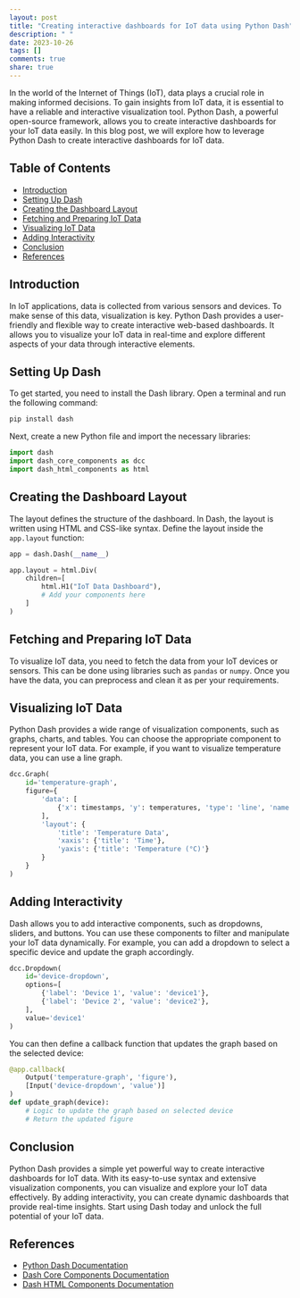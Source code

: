 ```yaml
---
layout: post
title: "Creating interactive dashboards for IoT data using Python Dash"
description: " "
date: 2023-10-26
tags: []
comments: true
share: true
---
```


In the world of the Internet of Things (IoT), data plays a crucial role in making informed decisions. To gain insights from IoT data, it is essential to have a reliable and interactive visualization tool. Python Dash, a powerful open-source framework, allows you to create interactive dashboards for your IoT data easily. In this blog post, we will explore how to leverage Python Dash to create interactive dashboards for IoT data.

## Table of Contents
- [Introduction](#introduction)
- [Setting Up Dash](#setting-up-dash)
- [Creating the Dashboard Layout](#creating-the-dashboard-layout)
- [Fetching and Preparing IoT Data](#fetching-and-preparing-iot-data)
- [Visualizing IoT Data](#visualizing-iot-data)
- [Adding Interactivity](#adding-interactivity)
- [Conclusion](#conclusion)
- [References](#references)

## Introduction
In IoT applications, data is collected from various sensors and devices. To make sense of this data, visualization is key. Python Dash provides a user-friendly and flexible way to create interactive web-based dashboards. It allows you to visualize your IoT data in real-time and explore different aspects of your data through interactive elements.

## Setting Up Dash
To get started, you need to install the Dash library. Open a terminal and run the following command:
```python
pip install dash
```
Next, create a new Python file and import the necessary libraries:
```python
import dash
import dash_core_components as dcc
import dash_html_components as html
```

## Creating the Dashboard Layout
The layout defines the structure of the dashboard. In Dash, the layout is written using HTML and CSS-like syntax. Define the layout inside the `app.layout` function:
```python
app = dash.Dash(__name__)

app.layout = html.Div(
    children=[
        html.H1("IoT Data Dashboard"),
        # Add your components here
    ]
)
```

## Fetching and Preparing IoT Data
To visualize IoT data, you need to fetch the data from your IoT devices or sensors. This can be done using libraries such as `pandas` or `numpy`. Once you have the data, you can preprocess and clean it as per your requirements.

## Visualizing IoT Data
Python Dash provides a wide range of visualization components, such as graphs, charts, and tables. You can choose the appropriate component to represent your IoT data. For example, if you want to visualize temperature data, you can use a line graph.

```python
dcc.Graph(
    id='temperature-graph',
    figure={
        'data': [
            {'x': timestamps, 'y': temperatures, 'type': 'line', 'name': 'Temperature'},
        ],
        'layout': {
            'title': 'Temperature Data',
            'xaxis': {'title': 'Time'},
            'yaxis': {'title': 'Temperature (°C)'}
        }
    }
)
```

## Adding Interactivity
Dash allows you to add interactive components, such as dropdowns, sliders, and buttons. You can use these components to filter and manipulate your IoT data dynamically. For example, you can add a dropdown to select a specific device and update the graph accordingly.

```python
dcc.Dropdown(
    id='device-dropdown',
    options=[
        {'label': 'Device 1', 'value': 'device1'},
        {'label': 'Device 2', 'value': 'device2'},
    ],
    value='device1'
)
```
You can then define a callback function that updates the graph based on the selected device:
```python
@app.callback(
    Output('temperature-graph', 'figure'),
    [Input('device-dropdown', 'value')]
)
def update_graph(device):
    # Logic to update the graph based on selected device
    # Return the updated figure
```

## Conclusion
Python Dash provides a simple yet powerful way to create interactive dashboards for IoT data. With its easy-to-use syntax and extensive visualization components, you can visualize and explore your IoT data effectively. By adding interactivity, you can create dynamic dashboards that provide real-time insights. Start using Dash today and unlock the full potential of your IoT data.

## References
- [Python Dash Documentation](https://dash.plotly.com/)
- [Dash Core Components Documentation](https://dash.plotly.com/dash-core-components)
- [Dash HTML Components Documentation](https://dash.plotly.com/dash-html-components)